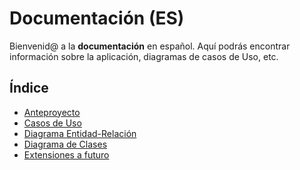 <div x-placement="justify">

# Documentación (ES)

Bienvenid@ a la **documentación** en español. Aquí podrás encontrar información sobre la aplicación, diagramas de casos de Uso, etc.

## Índice

- [Anteproyecto](./anteproyecto.md)
- [Casos de Uso](./casosDeUso.md)
- [Diagrama Entidad-Relación](./E-R.md)
- [Diagrama de Clases](./clases.md)
- [Extensiones a futuro](./futuro.md)

</div>